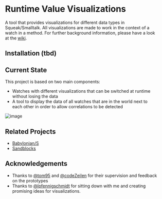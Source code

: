 # Runtime Value Visualizations

A tool that provides visualizations for different data types in Squeak/Smalltalk. All visualizations are made to work in the context of a watch in a method. For further background information, please have a look at the [wiki](https://github.com/hpi-swa-teaching/live21-value-visualization/wiki).

## Installation (tbd)

## Current State

This project is based on two main components:

- Watches with different visualizations that can be switched at runtime without losing the data
- A tool to display the data of all watches that are in the world next to each other in order to allow correlations to be detected

![image](https://user-images.githubusercontent.com/40767277/126774094-008f9b43-0ef5-4170-9044-15f9d0574f83.png)

## Related Projects

- [Babylonian/S](https://github.com/hpi-swa-lab/babylonian-programming-smalltalk)
- [Sandblocks](https://github.com/tom95/sandblocks)

## Acknowledgements

- Thanks to [@tom95](https://github.com/tom95) and [@codeZeilen](https://github.com/codeZeilen) for their supervision and feedback on the prototypes
- Thanks to [@lpfennigschmidt](https://github.com/lpfennigschmidt) for sitting down with me and creating promising ideas for visualizations.
